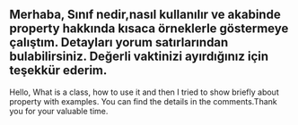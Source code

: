 Merhaba,
Sınıf nedir,nasıl kullanılır ve akabinde property hakkında kısaca örneklerle göstermeye çalıştım.
Detayları yorum satırlarından bulabilirsiniz.
Değerli vaktinizi ayırdığınız için teşekkür ederim.
-------------------------------------------------
Hello,
What is a class, how to use it and then I tried to show briefly about property with examples.
You can find the details in the comments.Thank you for your valuable time.